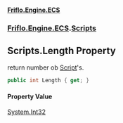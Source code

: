 #### [Friflo.Engine.ECS](index.md#'index')
### [Friflo.Engine.ECS](Friflo.Engine.ECS.md#'Friflo.Engine.ECS').[Scripts](Scripts.md#'Friflo.Engine.ECS.Scripts')

## Scripts.Length Property

return number ob [Script](Script.md#'Friflo.Engine.ECS.Script')'s.

```csharp
public int Length { get; }
```

#### Property Value
[System.Int32](https://docs.microsoft.com/en-us/dotnet/api/System.Int32#'System.Int32')